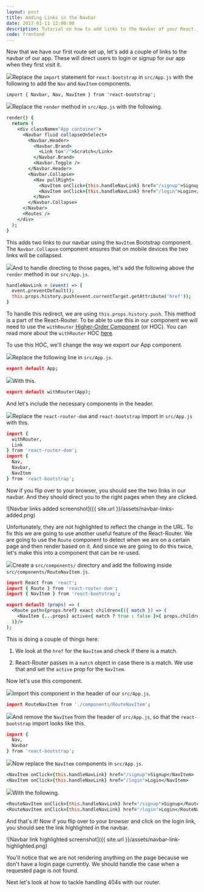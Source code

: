 ```yaml
---
layout: post
title: Adding Links in the Navbar
date: 2017-01-11 12:00:00
description: Tutorial on how to add links to the Navbar of your React.js app using React Router v4.
code: frontend
---
```


Now that we have our first route set up, let's add a couple of links to the navbar of our app. These will direct users to login or signup for our app when they first visit it.

<img class="code-marker" src="{{ site.url }}/assets/s.png" />Replace the `import` statement for `react-bootstrap` in `src/App.js` with the following to add the `Nav` and `NavItem` components.

```
import { Navbar, Nav, NavItem } from 'react-bootstrap';
```

<img class="code-marker" src="{{ site.url }}/assets/s.png" />Replace the `render` method in `src/App.js` with the following.

``` coffee
render() {
  return (
    <div className="App container">
      <Navbar fluid collapseOnSelect>
        <Navbar.Header>
          <Navbar.Brand>
            <Link to="/">Scratch</Link>
          </Navbar.Brand>
          <Navbar.Toggle />
        </Navbar.Header>
        <Navbar.Collapse>
          <Nav pullRight>
            <NavItem onClick={this.handleNavLink} href="/signup">Signup</NavItem>
            <NavItem onClick={this.handleNavLink} href="/login">Login</NavItem>
          </Nav>
        </Navbar.Collapse>
      </Navbar>
      <Routes />
    </div>
  );
}
```

This adds two links to our navbar using the `NavItem` Bootstrap component. The `Navbar.Collapse` component ensures that on mobile devices the two links will be collapsed.

<img class="code-marker" src="{{ site.url }}/assets/s.png" />And to handle directing to those pages, let's add the following above the `render` method in our `src/App.js`.

``` coffee
handleNavLink = (event) => {
  event.preventDefault();
  this.props.history.push(event.currentTarget.getAttribute('href'));
}
```

To handle this redirect, we are using `this.props.history.push`. This method is a part of the React-Router. To be able to use this in our component we will need to use the `withRouter` [Higher-Order Component](https://facebook.github.io/react/docs/higher-order-components.html) (or HOC). You can read more about the `withRouter` HOC [here](https://reacttraining.com/react-router/web/api/withRouter).

To use this HOC, we'll change the way we export our App component.

<img class="code-marker" src="{{ site.url }}/assets/s.png" />Replace the following line in `src/App.js`.

``` coffee
export default App;
```

<img class="code-marker" src="{{ site.url }}/assets/s.png" />With this.


``` coffee
export default withRouter(App);
```

And let's include the necessary components in the header.

<img class="code-marker" src="{{ site.url }}/assets/s.png" />Replace the `react-router-dom` and `react-bootstrap` import in `src/App.js` with this.

``` coffee
import {
  withRouter,
  Link
} from 'react-router-dom';
import {
  Nav,
  Navbar,
  NavItem
} from 'react-bootstrap';
```

Now if you flip over to your browser, you should see the two links in our navbar. And they should direct you to the right pages when they are clicked.

![Navbar links added screenshot]({{ site.url }}/assets/navbar-links-added.png)

Unfortunately, they are not highlighted to reflect the change in the URL. To fix this we are going to use another useful feature of the React-Router. We are going to use the `Route` component to detect when we are on a certain page and then render based on it. And since we are going to do this twice, let's make this into a component that can be re-used.

<img class="code-marker" src="{{ site.url }}/assets/s.png" />Create a `src/components/` directory and add the following inside `src/components/RouteNavItem.js`.

``` coffee
import React from 'react';
import { Route } from 'react-router-dom';
import { NavItem } from 'react-bootstrap';

export default (props) => (
  <Route path={props.href} exact children={({ match }) => (
    <NavItem {...props} active={ match ? true : false }>{ props.children }</NavItem>
  )}/>
);
```

This is doing a couple of things here:

1. We look at the `href` for the `NavItem` and check if there is a match.

2. React-Router passes in a `match` object in case there is a match. We use that and set the `active` prop for the `NavItem`.

Now let's use this component.

<img class="code-marker" src="{{ site.url }}/assets/s.png" />Import this component in the header of our `src/App.js`.

``` coffee
import RouteNavItem from './components/RouteNavItem';
```

<img class="code-marker" src="{{ site.url }}/assets/s.png" />And remove the `NavItem` from the header of `src/App.js`, so that the `react-bootstrap` import looks like this.

``` coffee
import {
  Nav,
  Navbar
} from 'react-bootstrap';
```

<img class="code-marker" src="{{ site.url }}/assets/s.png" />Now replace the `NavItem` components in `src/App.js`.

``` coffee
<NavItem onClick={this.handleNavLink} href="/signup">Signup</NavItem>
<NavItem onClick={this.handleNavLink} href="/login">Login</NavItem>
```

<img class="code-marker" src="{{ site.url }}/assets/s.png" />With the following.

``` coffee
<RouteNavItem onClick={this.handleNavLink} href="/signup">Signup</RouteNavItem>
<RouteNavItem onClick={this.handleNavLink} href="/login">Login</RouteNavItem>
```

And that's it! Now if you flip over to your browser and click on the login link, you should see the link highlighted in the navbar.

![Navbar link highlighted screenshot]({{ site.url }}/assets/navbar-link-highlighted.png)

You'll notice that we are not rendering anything on the page because we don't have a login page currently. We should handle the case when a requested page is not found.

Next let's look at how to tackle handling 404s with our router.
